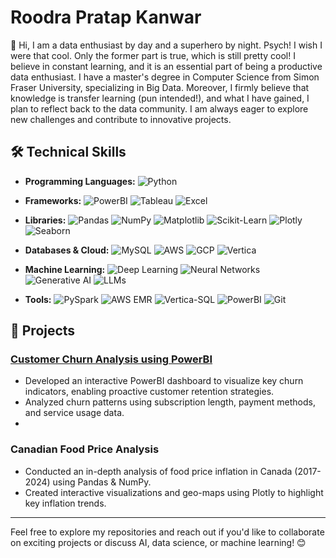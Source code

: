 # Roodra Pratap Kanwar

👋 Hi, I am a data enthusiast by day and a superhero by night. Psych! I wish I were that cool. Only the former part is true, which is still pretty cool! I believe in constant learning, and it is an essential part of being a productive data enthusiast. I have a master's degree in Computer Science from Simon Fraser University, specializing in Big Data. Moreover, I firmly believe that knowledge is transfer learning (pun intended!), and what I have gained, I plan to reflect back to the data community. I am always eager to explore new challenges and contribute to innovative projects.

## 🛠️ Technical Skills

- **Programming Languages:** 
  ![Python](https://img.shields.io/badge/Python-3776AB?style=for-the-badge&logo=python&logoColor=white)
  
- **Frameworks:** 
  ![PowerBI](https://img.shields.io/badge/PowerBI-F2C811?style=for-the-badge&logo=powerbi&logoColor=black)
  ![Tableau](https://img.shields.io/badge/Tableau-E97627?style=for-the-badge&logo=tableau&logoColor=white)
  ![Excel](https://img.shields.io/badge/Excel-217346?style=for-the-badge&logo=microsoftexcel&logoColor=white)

- **Libraries:** 
  ![Pandas](https://img.shields.io/badge/Pandas-150458?style=for-the-badge&logo=pandas&logoColor=white)
  ![NumPy](https://img.shields.io/badge/NumPy-013243?style=for-the-badge&logo=numpy&logoColor=white)
  ![Matplotlib](https://img.shields.io/badge/Matplotlib-11557C?style=for-the-badge&logo=matplotlib&logoColor=white)
  ![Scikit-Learn](https://img.shields.io/badge/ScikitLearn-F7931E?style=for-the-badge&logo=scikitlearn&logoColor=white)
  ![Plotly](https://img.shields.io/badge/Plotly-3F4F75?style=for-the-badge&logo=plotly&logoColor=white)
  ![Seaborn](https://img.shields.io/badge/Seaborn-3776AB?style=for-the-badge&logo=python&logoColor=white)

- **Databases & Cloud:** 
  ![MySQL](https://img.shields.io/badge/MySQL-4479A1?style=for-the-badge&logo=mysql&logoColor=white)
  ![AWS](https://img.shields.io/badge/AWS-232F3E?style=for-the-badge&logo=amazonaws&logoColor=white)
  ![GCP](https://img.shields.io/badge/GCP-4285F4?style=for-the-badge&logo=googlecloud&logoColor=white)
  ![Vertica](https://img.shields.io/badge/Vertica-000000?style=for-the-badge&logo=vertica&logoColor=white)

- **Machine Learning:** 
  ![Deep Learning](https://img.shields.io/badge/Deep%20Learning-000000?style=for-the-badge&logo=tensorflow&logoColor=white)
  ![Neural Networks](https://img.shields.io/badge/Neural%20Networks-000000?style=for-the-badge&logo=keras&logoColor=white)
  ![Generative AI](https://img.shields.io/badge/Generative%20AI-000000?style=for-the-badge&logo=openai&logoColor=white)
  ![LLMs](https://img.shields.io/badge/LLMs-000000?style=for-the-badge&logo=openai&logoColor=white)

- **Tools:** 
  ![PySpark](https://img.shields.io/badge/PySpark-E25A1C?style=for-the-badge&logo=apachespark&logoColor=white)
  ![AWS EMR](https://img.shields.io/badge/AWS%20EMR-232F3E?style=for-the-badge&logo=amazonaws&logoColor=white)
  ![Vertica-SQL](https://img.shields.io/badge/Vertica%20SQL-000000?style=for-the-badge&logo=vertica&logoColor=white)
  ![PowerBI](https://img.shields.io/badge/PowerBI-F2C811?style=for-the-badge&logo=powerbi&logoColor=black)
  ![Git](https://img.shields.io/badge/Git-F05032?style=for-the-badge&logo=git&logoColor=white)

## 🚀 Projects

### <a href="[https://github.com/yourusername/customer-churn-analysis](https://github.com/RoodraKanwar/Canadian-Food-Price-Inflation-Analysis)" target="_blank">Customer Churn Analysis using PowerBI</a>
- Developed an interactive PowerBI dashboard to visualize key churn indicators, enabling proactive customer retention strategies.  
- Analyzed churn patterns using subscription length, payment methods, and service usage data.
- 
### **Canadian Food Price Analysis**  
- Conducted an in-depth analysis of food price inflation in Canada (2017-2024) using Pandas & NumPy.  
- Created interactive visualizations and geo-maps using Plotly to highlight key inflation trends.

---
Feel free to explore my repositories and reach out if you'd like to collaborate on exciting projects or discuss AI, data science, or machine learning! 😊
